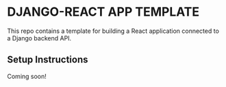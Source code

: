 # DJANGO-REACT APP TEMPLATE

This repo contains a template for building a React application connected to a Django backend API.

## Setup Instructions

Coming soon!